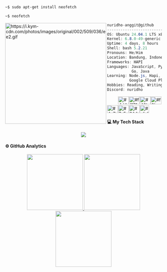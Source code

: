 ```zsh
~$ sudo apt-get install neofetch
```

```zsh
~$ neofetch
```

<img align="left" src="https://i.kym-cdn.com/photos/images/original/002/509/036/ee2.gif" alt="https://i.kym-cdn.com/photos/images/original/002/509/036/ee2.gif" width="325" /> 

```csharp
nuridho-anggit@github
-------------------------
OS: Ubuntu 24.04.1 LTS x86_64
Kernel: 6.8.0-49-generic
Uptime: 4 days, 8 hours
Shell: bash 5.2.21
Pronouns: He/Him
Location: Bandung, Indonesia
Frameworks: HAPI
Languages: JavaScript, Python,
           Go, Java
Learning: Node.js, Hapi, MySQL, Kubernetes, Docker,  
          Google Cloud Platform, AWS, Many DevOps Things
Hobbies: Reading, Writing, Cooking 
Discord: nuridho
```
<p align="left">
&nbsp; &nbsp; &nbsp; &nbsp; &nbsp;<img alt="#4d4f4e" src="https://via.placeholder.com/15/4d4f4e/000000?text=+" width="35" height="25" /><img alt="#ff1717" src="https://via.placeholder.com/15/ff1717/000000?text=+" width="35" height="25" /><img alt="#40b48e" src="https://via.placeholder.com/15/40b48e/000000?text=+" width="35" height="25" /><img alt="#f0bc4b" src="https://via.placeholder.com/15/f0bc4b/000000?text=+" width="35" height="25" /><img alt="#4a7cbb" src="https://via.placeholder.com/15/4a7cbb/000000?text=+" width="35" height="25" /><img alt="#7c5bbb" src="https://via.placeholder.com/15/7c5bbb/000000?text=+" width="35" height="25" /><img alt="#2AA1B3" src="https://via.placeholder.com/15/2AA1B3/000000?text=+" width="35" height="25" /><img alt="#cfcfcf" src="https://via.placeholder.com/15/cfcfcf/000000?text=+" width="30" height="25" />
</p>

#### 💻 My Tech Stack
<div align="center">
  
  <a href="https://skillicons.dev">
    <img src="https://skillicons.dev/icons?i=python,js,nodejs,linux,ubuntu,vim,jenkins,kubernetes,docker,gcp" />
  </a>

</div>

#### ⚙️ GitHub Analytics

<p align="center">
<a href="https://github.com/nuridho-anggit">
<img height="180em" src="https://github-readme-stats-eight-theta.vercel.app/api?username=nuridho-anggit&show_icons=true&theme=algolia&include_all_commits=true&count_private=true"/>
 <img height="180em" src="https://github-readme-stats-eight-theta.vercel.app/api/top-langs/?username=nuridho-anggit&layout=compact&langs_count=8&theme=algolia"/>
           <br/>
 <img height="180cm" src="https://github-readme-streak-stats.herokuapp.com/?user=nuridho-anggit&theme=algolia"/>
 
</a>
</p>

